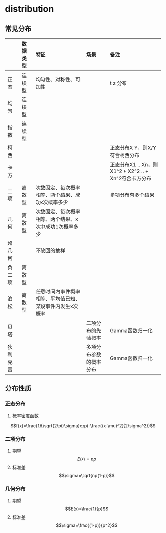 # distribution

## 常见分布

|  | 数据类型 | 特征 | 场景 | 备注 |
| :--- | :--- | :--- | :--- | :--- |
| 正态 | 连续型 | 均匀性、对称性、可加性 |  | t  z 分布 |
| 均匀 | 连续型 |  |  |  |
| 指数 | 连续型 |  |  |  |
| 柯西 |  |  |  | 正态分布X Y，则X/Y符合柯西分布 |
| 卡方 |  |  |  | 正态分布X1 .. Xn，则X1^2 + X2^2 .. + Xn^2符合卡方分布 |
| 二项 | 离散型 | 次数固定、每次概率相等、两个结果、成功x次概率多少 |  | 多项分布有多个结果 |
| 几何 | 离散型 | 次数固定、每次概率相等、两个结果、x次中成功1次概率多少 |  |  |
| 超几何 |  | 不放回的抽样 |  |  |
| 负二项 | 离散型 |  |  |  |
| 泊松 | 离散型 | 任意时间内事件概率相等、平均值已知、某段事件内发生x次概率 |  |  |
| 贝塔 |  |  | 二项分布的先验概率 | Gamma函数归一化 |
| 狄利克雷 |  |  | 多项分布参数的概率分布 | Gamma函数归一化 |

## 分布性质

### 正态分布

1. 概率密度函数

$$f(x)=\frac{1}{\sqrt{2\pi}\sigma}exp(-\frac{(x-\mu)^2}{2\sigma^2})$$

### 二项分布

1. 期望 $$E(x)=np$$
2. 标准差$$\sigma=\sqrt{np(1-p)}$$

### 几何分布

1. 期望 $$E(x)=\frac{1}{p}$$
2. 标准差$$\sigma=\frac{(1-p)}{p^2}$$

## 

